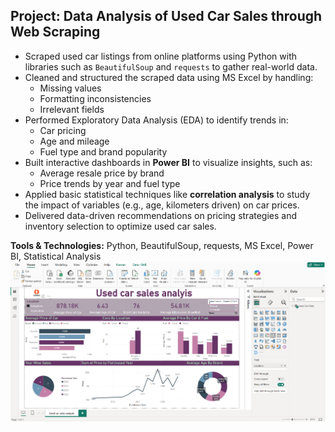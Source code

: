 ## Project: Data Analysis of Used Car Sales through Web Scraping  

- Scraped used car listings from online platforms using Python with libraries such as `BeautifulSoup` and `requests` to gather real-world data.
- Cleaned and structured the scraped data using MS Excel by handling:
  - Missing values
  - Formatting inconsistencies
  - Irrelevant fields
- Performed Exploratory Data Analysis (EDA) to identify trends in:
  - Car pricing
  - Age and mileage
  - Fuel type and brand popularity
- Built interactive dashboards in **Power BI** to visualize insights, such as:
  - Average resale price by brand
  - Price trends by year and fuel type
- Applied basic statistical techniques like **correlation analysis** to study the impact of variables (e.g., age, kilometers driven) on car prices.
- Delivered data-driven recommendations on pricing strategies and inventory selection to optimize used car sales.

**Tools & Technologies:** Python, BeautifulSoup, requests, MS Excel, Power BI, Statistical Analysis
![Used Car Data Visualization](Screenshot%202025-06-29%20195815.png)


